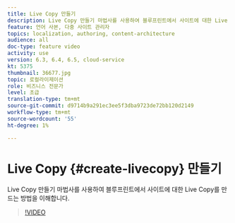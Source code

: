 ```yaml
---
title: Live Copy 만들기
description: Live Copy 만들기 마법사를 사용하여 블루프린트에서 사이트에 대한 Live Copy를 만드는 방법을 이해합니다.
feature: 언어 사본, 다중 사이트 관리자
topics: localization, authoring, content-architecture
audience: all
doc-type: feature video
activity: use
version: 6.3, 6.4, 6.5, cloud-service
kt: 5375
thumbnail: 36677.jpg
topic: 로컬라이제이션
role: 비즈니스 전문가
level: 초급
translation-type: tm+mt
source-git-commit: d9714b9a291ec3ee5f3dba9723de72bb120d2149
workflow-type: tm+mt
source-wordcount: '55'
ht-degree: 1%

---
```



# Live Copy {#create-livecopy} 만들기

Live Copy 만들기 마법사를 사용하여 블루프린트에서 사이트에 대한 Live Copy를 만드는 방법을 이해합니다.

>[!VIDEO](https://video.tv.adobe.com/v/36677?quality=12&learn=on)
